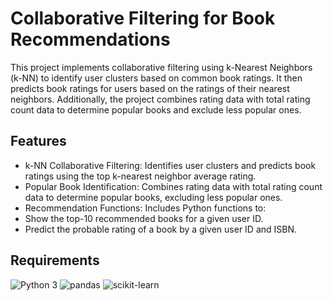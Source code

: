 # Collaborative Filtering for Book Recommendations

This project implements collaborative filtering using k-Nearest Neighbors (k-NN) to identify user clusters based on common book ratings. It then predicts book ratings for users based on the ratings of their nearest neighbors. Additionally, the project combines rating data with total rating count data to determine popular books and exclude less popular ones.

## Features

* k-NN Collaborative Filtering: Identifies user clusters and predicts book ratings using the top k-nearest neighbor average rating.
* Popular Book Identification: Combines rating data with total rating count data to determine popular books, excluding less popular ones.
* Recommendation Functions: Includes Python functions to:
* Show the top-10 recommended books for a given user ID.
* Predict the probable rating of a book by a given user ID and ISBN.

## Requirements
![Python 3](https://img.shields.io/badge/Python-3-blue)
![pandas](https://img.shields.io/badge/pandas-1.3.3-blue)
![scikit-learn](https://img.shields.io/badge/scikit--learn-0.24.2-blue)

